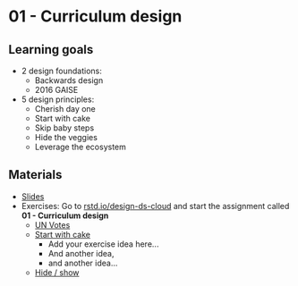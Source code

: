 # 01 - Curriculum design

## Learning goals

- 2 design foundations:
  - Backwards design
  - 2016 GAISE
- 5 design principles:
  - Cherish day one
  - Start with cake
  - Skip baby steps
  - Hide the veggies
  - Leverage the ecosystem

## Materials

- [Slides](https://rstudio-conf-2020.github.io/design-ds-classroom/materials/01-curriculum-design/slides/01-curriculum-design.html#1)
- Exercises: Go to [rstd.io/design-ds-cloud](http://rstd.io/design-ds-cloud) and start the assignment called **01 - Curriculum design**
  - [UN Votes](https://github.com/rstudio-conf-2020/design-ds-classroom/blob/master/materials/01-curriculum-design/exercises/un-votes/un-votes.Rmd)
  - [Start with cake](https://github.com/rstudio-conf-2020/design-ds-classroom/blob/master/materials/01-curriculum-design/exercises/start-with-cake/start-with-cake.Rmd)
    - Add your exercise idea here...
    - And another idea, 
    - and another idea...
  - [Hide / show](https://github.com/rstudio-conf-2020/design-ds-classroom/blob/master/materials/01-curriculum-design/exercises/hide-show/hide-show.Rmd)

